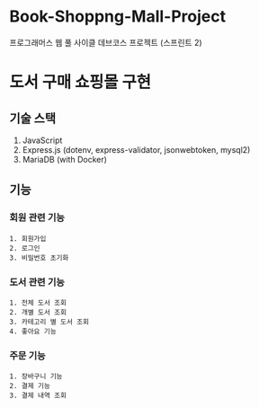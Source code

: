 # Book-Shoppng-Mall-Project
프로그래머스 웹 풀 사이클 데브코스 프로젝트 (스프린트 2)

# 도서 구매 쇼핑몰 구현
## 기술 스택
1. JavaScript
2. Express.js (dotenv, express-validator, jsonwebtoken, mysql2)
3. MariaDB (with Docker)

## 기능
### 회원 관련 기능
    1. 회원가입 
    2. 로그인
    3. 비밀번호 초기화

### 도서 관련 기능
    1. 전체 도서 조회
    2. 개별 도서 조회
    3. 카테고리 별 도서 조회
    4. 좋아요 기능

### 주문 기능
    1. 장바구니 기능
    2. 결제 기능
    3. 결제 내역 조회
